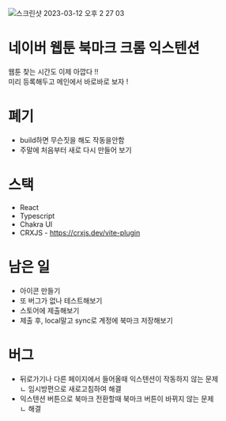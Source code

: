 
![스크린샷 2023-03-12 오후 2 27 03](https://user-images.githubusercontent.com/49316060/224526217-d0375891-7860-4731-b5c9-a4e75357ed0a.png)

# 네이버 웹툰 북마크 크롬 익스텐션
웹툰 찾는 시간도 이제 아깝다 !! <br>
미리 등록해두고 메인에서 바로바로 보자 !

# 폐기
- build하면 무슨짓을 해도 작동을안함
- 주말에 처음부터 새로 다시 만들어 보기 

# 스택
- React
- Typescript
- Chakra UI
- CRXJS - https://crxjs.dev/vite-plugin

# 남은 일
- 아이콘 만들기
- 또 버그가 없나 테스트해보기
- 스토어에 제출해보기
- 제출 후, local말고 sync로 계정에 북마크 저장해보기

# 버그
- 뒤로가기나 다른 페이지에서 들어올때 익스텐션이 작동하지 않는 문제<br>
ㄴ 임시방편으로 새로고침하여 해결
- 익스텐션 버튼으로 북마크 전환할때 북마크 버튼이 바뀌지 않는 문제<br>
ㄴ 해결
